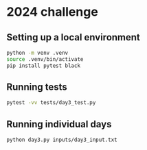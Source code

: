 # 2024 challenge

## Setting up a local environment
```bash
python -m venv .venv
source .venv/bin/activate
pip install pytest black
```

## Running tests
```bash
pytest -vv tests/day3_test.py
```

## Running individual days
```bash
python day3.py inputs/day3_input.txt
```